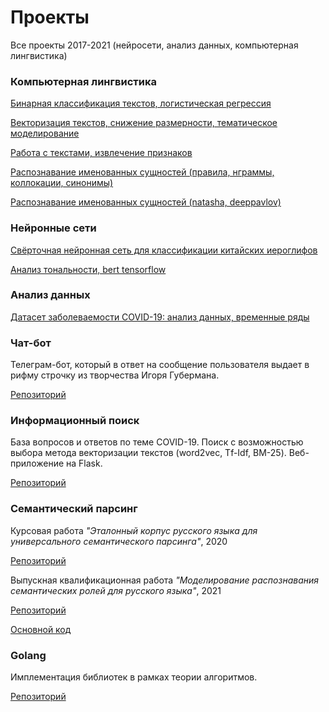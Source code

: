 # Проекты
Все проекты 2017-2021 (нейросети, анализ данных, компьютерная лингвистика)

### Компьютерная лингвистика
[Бинарная классификация текстов, логистическая регрессия](https://github.com/kategavrishina/projects/blob/main/comp_ling/classification.ipynb)

[Векторизация текстов, снижение размерности, тематическое моделирование](https://github.com/kategavrishina/projects/blob/main/comp_ling/vectorization.ipynb)

[Работа с текстами, извлечение признаков](https://github.com/kategavrishina/projects/blob/main/comp_ling/text_features.ipynb)

[Распознавание именованных сущностей (правила, нграммы, коллокации, синонимы)](https://github.com/kategavrishina/projects/blob/main/comp_ling/NER.ipynb)

[Распознавание именованных сущностей (natasha, deeppavlov)](https://github.com/kategavrishina/projects/blob/main/comp_ling/NER_pro.ipynb)

### Нейронные сети
[Свёрточная нейронная сеть для классификации китайских иероглифов](https://colab.research.google.com/drive/1fFMh6o8Ej6KhGJuDG-xD1ozu8k1xOrvp?usp=sharing "Colab Notebook")

[Анализ тональности, bert tensorflow](https://colab.research.google.com/drive/19OXexmL_fDxR4Y3O-1v1PJSo7rdtBP33?usp=sharing "Colab Notebook")

### Анализ данных
[Датасет заболеваемости COVID-19: анализ данных, временные ряды](https://colab.research.google.com/drive/1hM2soUck7fkN6IWRoJI6xW4Up5w_mquF?usp=sharing "Colab Notebook")

### Чат-бот
Телеграм-бот, который в ответ на сообщение пользователя выдает в рифму строчку из творчества Игоря Губермана.

[Репозиторий](https://github.com/kategavrishina/hw4prog2018/tree/master/Project)

### Информационный поиск
База вопросов и ответов по теме COVID-19. Поиск с возможностью выбора метода векторизации текстов (word2vec, Tf-Idf, BM-25). Веб-приложение на Flask.

[Репозиторий](https://github.com/kategavrishina/info-search/tree/master/final_project)

### Семантический парсинг

Курсовая работа *"Эталонный корпус русского языка для универсального семантического парсинга"*, 2020

[Репозиторий](https://github.com/kategavrishina/reference-russian-corpus)

Выпускная квалификационная работа *"Моделирование распознавания семантических ролей для русского языка"*, 2021

[Репозиторий](https://github.com/kategavrishina/srl-modeling)

[Основной код](https://github.com/kategavrishina/projects/blob/main/SRL_Modeling.ipynb)

### Golang

Имплементация библиотек в рамках теории алгоритмов.

[Репозиторий](https://github.com/kategavrishina/hsecode-stdlib)
